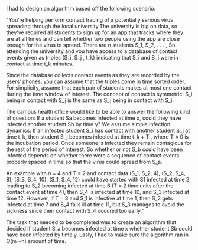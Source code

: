 I had to design an algorithm based off the following scenario:

"You’re helping perform contact tracing of a potentially serious virus spreading through the local university.The university is big on data, so they’ve required all students to sign up for an app that tracks where they are at all times and can tell whether two people using the app are close enough for the virus to spread. There are n students S_1, S_2, . . . , Sn attending the university and you have access to a database of contact events given as triples (S_i, S_j , t_k) indicating that S_i and S_j were in contact at time t_k minutes.

Since the database collects contact events as they are recorded by the users’ phones, you can assume that the triples come in time sorted order. For simplicity, assume that each pair of students makes at most one contact during the time window of interest. The concept of contact is symmetric: S_i being in contact with S_j is the same as S_j being in contact with S_i. 

The campus health office would like to be able to answer the following kind of question: If a student Sa becomes infected at time x, could they have infected another student Sb by time y? We assume simple infection dynamics: If an infected student S_i has contact with another student S_j at time t_k, then student S_j becomes infected at time t_k + T , where T ≥ 0 is the incubation period. Once someone is infected they remain contagious for the rest of the period of interest. So whether or not S_b could have been infected depends on whether there were a sequence of contact events properly spaced in time so that the virus could spread from S_a.

An example with n = 4 and T = 2 and contact data (S_1, S_2, 4), (S_2, S_4, 8), (S_3, S_4, 10), (S_1, S_4, 12) could have started with S1 infected at time 2, leading to S_2 becoming infected at time 6 (T = 2 time units after the contact event at time 4), then S_4 is infected at time 10, and S_3 infected at time 12. However, if T = 3 and S_1 is infective at time 1, then S_2 gets infected at time 7 and S_4 falls ill at time 11, but S_3 manages to avoid the sickness since their contact with S_4 occured too early."

The task that needed to be completed was to create an algorithm that decided if student S_a becomes infected at time x whether student Sb could have been
infected by time y. Lasly, I had to make sure the algorithm ran in O(m +n) amount of time.

